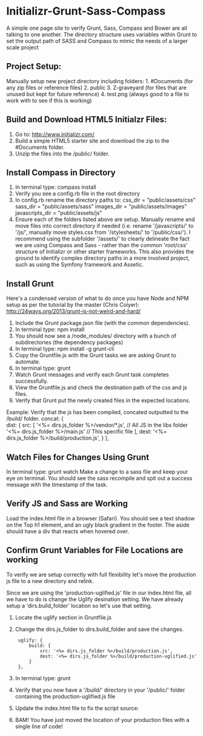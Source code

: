 # Initializr-Grunt-Sass-Compass
A simple one page site to verify Grunt, Sass, Compass and Bower are all talking to one another. The directory structure uses variables within Grunt to set the output path of SASS and Compass to mimic the needs of a larger scale project

Project Setup:
------------

Manually setup new project directory including folders:
	1. #Documents (for any zip files or reference files)
	2. public 
	3. Z-graveyard (for files that are unused but kept for future reference)
	4. test.png (always good to a file to work with to see if this is working)


Build and Download HTML5 Initialzr Files:
------------

1. Go to: http://www.initializr.com/
2. Build a simple HTML5 starter site and download the zip to the #Documents folder.
3. Unzip the files into the /public/ folder.

Install Compass in Directory
-------------

1. In terminal type: compass install
2. Verify you see a config.rb file in the root directory
3. In config.rb rename the directory paths to:
	css_dir = "public/assets/css"
	sass_dir = "public/assets/sass"
	images_dir = "public/assets/images"
	javascripts_dir = "public/assets/js"
4. Ensure each of the folders listed above are setup. Manually rename and move files into correct directory if needed (i.e. rename '/javascripts/' to '/js/', manually move styles.css from '/stylesheets/' to '/public/css/'). I recommend using the subfolder '/assets/' to clearly delineate the fact we are using Compass and Sass - rather than the common 'root/css' structure of Initializr or other starter frameworks. This also provides the ground to identify complex directory paths in a more involved project, such as using the Symfony framework and Assetic.

Install Grunt
-------------

Here's a condensed version of what to do once you have Node and NPM setup as per the tutorial by the master (Chris Coiyer): http://24ways.org/2013/grunt-is-not-weird-and-hard/

1. Include the Grunt package.json file (with the common dependencies).
2. In terminal type: npm install
3. You should now see a /node_modules/ directory with a bunch of subdirectories (the dependency packages)
4. In terminal type: npm install -g grunt-cli
5. Copy the Gruntfile.js with the Grunt tasks we are asking Grunt to automate.
6. In terminal type: grunt
7. Watch Grunt messages and verify each Grunt task completes successfully.
8. View the Gruntfile.js and check the destination path of the css and js files.
9. Verify that Grunt put the newly created files in the expected locations. 

Example: Verify that the js has been compiled, concated outputted to the /build/ folder.
	concat: {   
        dist: {
            src: [
                '<%= dirs.js_folder %>/vendor/*.js', // All JS in the libs folder
                '<%= dirs.js_folder %>/main.js'  // This specific file
            ],
            dest: '<%= dirs.js_folder %>/build/production.js',
        }
    },

Watch Files for Changes Using Grunt
-------------

In terminal type: grunt watch
Make a change to a sass file and keep your eye on terminal. You should see the sass recompile and spit out a success message with the timestamp of the task. 

Verify JS and Sass are Working
-------------

Load the index.html file in a browser (Safari).
You should see a text shadow on the Top h1 element, and an ugly black gradient in the footer. 
The aside should have a div that reacts when hovered over.

Confirm Grunt Variables for File Locations are working
-------------

To verify we are setup correctly with full flexibility let's move the production js file to a new directory and relink. 

Since we are using the 'production-uglified.js' file in our index.html file, all we have to do is change the Uglify desination setting. We have already setup a 'dirs.build_folder' location so let's use that setting. 

1. Locate the uglify section in Gruntfile.js
2. Change the dirs.js_folder to dirs.build_folder and save the changes.

		uglify: {
            build: {
                src: '<%= dirs.js_folder %>/build/production.js',
                dest: '<%= dirs.js_folder %>/build/production-uglified.js'
            }
        },
3. In terminal type: grunt
4. Verify that you now have a '/build/' directory in your '/public/' folder containing the production-uglified.js file
5. Update the index.html file to fix the script source: <script src="build/production-uglified.js"></script>
6. BAM! You have just moved the location of your production files with a single line of code!
